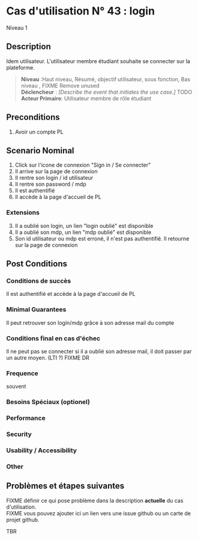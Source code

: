 
# Cas d'utilisation N° 43 :  login

Niveau 1

##	Description

Idem utilisateur. L'utilisateur membre étudiant souhaite se connecter sur la plateforme.

> **Niveau** :Haut niveau, Résumé, objectif utilisateur, sous fonction, Bas niveau , FIXME Remove unused   
> **Déclencheur** : _[Describe the event that initiates the use case.]_ TODO  
> **Acteur Primaire**: Utilisateur membre de rôle étudiant   

 
## Preconditions

1. Avoir un compte PL


## Scenario Nominal

1.	Click sur l'icone de connexion "Sign in / Se connecter"  
2. Il arrive sur la page de connexion
3.	Il rentre son login / id utilisateur  
4.	Il rentre son password / mdp  
5. Il est authentifié
6.	Il accède à la page d'accueil de PL  

###	Extensions
3. Il a oublié son login, un lien "login oublié" est disponible
4. Il a oublié son mdp, un lien "mdp oublié" est disponible
5. Son id utilisateur ou mdp est erroné, il n'est pas authentifié. Il retourne sur la page de connexion


## Post Conditions
### Conditions de succès 
Il est authentifié et accède à la page d'accueil de PL

### Minimal Guarantees
Il peut retrouver son login/mdp grâce à son adresse mail du compte

### Conditions final en cas d'échec
Il ne peut pas se connecter si il a oublié son adresse mail, il doit passer par un autre moyen. (LTI ?) FIXME DR

### Frequence
souvent 
### Besoins Spéciaux (optionel)  
### Performance  
###	Security  
###	Usability / Accessibility  
###	Other  

##	Problèmes et étapes suivantes  

FIXME définir ce qui pose problème dans la description **actuelle** du cas d'utilisation.  
FIXME vous pouvez ajouter ici un lien vers une issue github ou un carte de projet github.

TBR
